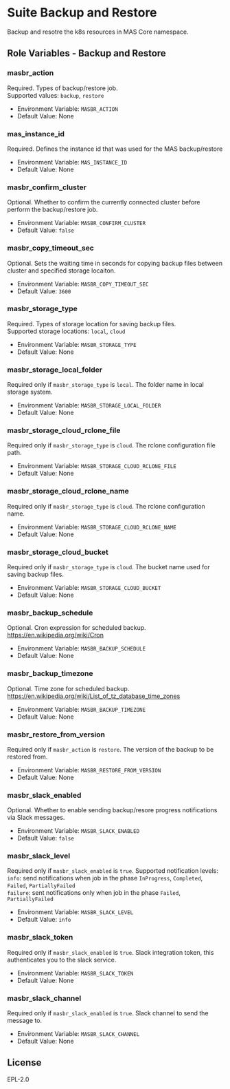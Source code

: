Suite Backup and Restore
===============================================================================

Backup and resotre the k8s resources in MAS Core namespace.


Role Variables - Backup and Restore
-----------------------------------------------------------------------------------------------------------------
### masbr_action
Required. Types of backup/restore job.  
Supported values: `backup`, `restore`

- Environment Variable: `MASBR_ACTION`
- Default Value: None

### mas_instance_id
Required. Defines the instance id that was used for the MAS backup/restore

- Environment Variable: `MAS_INSTANCE_ID`
- Default Value: None

### masbr_confirm_cluster
Optional. Whether to confirm the currently connected cluster before perform the backup/restore job.

- Environment Variable: `MASBR_CONFIRM_CLUSTER`
- Default Value: `false`

### masbr_copy_timeout_sec
Optional. Sets the waiting time in seconds for copying backup files between cluster and specified storage locaiton.

- Environment Variable: `MASBR_COPY_TIMEOUT_SEC`
- Default Value: `3600`

### masbr_storage_type
Required. Types of storage location for saving backup files.  
Supported storage locations: `local`, `cloud`

- Environment Variable: `MASBR_STORAGE_TYPE`
- Default Value: None

### masbr_storage_local_folder
Required only if `masbr_storage_type` is `local`. The folder name in local storage system.

- Environment Variable: `MASBR_STORAGE_LOCAL_FOLDER`
- Default Value: None

### masbr_storage_cloud_rclone_file
Required only if `masbr_storage_type` is `cloud`. The rclone configuration file path.

- Environment Variable: `MASBR_STORAGE_CLOUD_RCLONE_FILE`
- Default Value: None

### masbr_storage_cloud_rclone_name
Required only if `masbr_storage_type` is `cloud`. The rclone configuration name.

- Environment Variable: `MASBR_STORAGE_CLOUD_RCLONE_NAME`
- Default Value: None

### masbr_storage_cloud_bucket
Required only if `masbr_storage_type` is `cloud`. The bucket name used for saving backup files.

- Environment Variable: `MASBR_STORAGE_CLOUD_BUCKET`
- Default Value: None

### masbr_backup_schedule
Optional. Cron expression for scheduled backup.  
https://en.wikipedia.org/wiki/Cron

- Environment Variable: `MASBR_BACKUP_SCHEDULE`
- Default Value: None

### masbr_backup_timezone
Optional. Time zone for scheduled backup.  
https://en.wikipedia.org/wiki/List_of_tz_database_time_zones

- Environment Variable: `MASBR_BACKUP_TIMEZONE`
- Default Value: None

### masbr_restore_from_version
Required only if `masbr_action` is `restore`. The version of the backup to be restored from.

- Environment Variable: `MASBR_RESTORE_FROM_VERSION`
- Default Value: None

### masbr_slack_enabled
Optional. Whether to enable sending backup/resore progress notifications via Slack messages.

- Environment Variable: `MASBR_SLACK_ENABLED`
- Default Value: `false`

### masbr_slack_level
Required only if `masbr_slack_enabled` is `true`. Supported notification levels:   
`info`: send notifications when job in the phase `InProgress`, `Completed`, `Failed`, `PartiallyFailed`    
`failure`: sent notifications only when job in the phase `Failed`, `PartiallyFailed`

- Environment Variable: `MASBR_SLACK_LEVEL`
- Default Value: `info`

### masbr_slack_token
Required only if `masbr_slack_enabled` is `true`. Slack integration token, this authenticates you to the slack service.  

- Environment Variable: `MASBR_SLACK_TOKEN`
- Default Value: None

### masbr_slack_channel
Required only if `masbr_slack_enabled` is `true`. Slack channel to send the message to.

- Environment Variable: `MASBR_SLACK_CHANNEL`
- Default Value: None


License
-------------------------------------------------------------------------------

EPL-2.0

